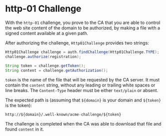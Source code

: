 # http-01 Challenge

With the `http-01` challenge, you prove to the CA that you are able to control the web site content of the domain to be authorized, by making a file with a signed content available at a given path.

After authorizing the challenge, `Http01Challenge` provides two strings:

```java
Http01Challenge challenge = auth.findChallenge(Http01Challenge.TYPE);
challenge.authorize(registration);

String token = challenge.getToken();
String content = challenge.getAuthorization();
```

`token` is the name of the file that will be requested by the CA server. It must contain the `content` string, without any leading or trailing white spaces or line breaks. The `Content-Type` header must be either `text/plain` or absent.

The expected path is (assuming that `${domain}` is your domain and `${token}` is the token):

```
http://${domain}/.well-known/acme-challenge/${token}
```

The challenge is completed when the CA was able to download that file and found `content` in it.
